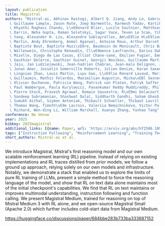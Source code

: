 ```yaml
---
layout: publication
title: Magistral
authors: "Mistral-ai, Abhinav Rastogi, Albert Q. Jiang, Andy Lo, Gabrielle Berrada,\
  \ Guillaume Lample, Jason Rute, Joep Barmentlo, Karmesh Yadav, Kartik Khandelwal,\
  \ Khyathi Raghavi Chandu, L\xE9onard Blier, Lucile Saulnier, Matthieu Dinot, Maxime\
  \ Darrin, Neha Gupta, Roman Soletskyi, Sagar Vaze, Teven Le Scao, Yihan Wang, Adam\
  \ Yang, Alexander H. Liu, Alexandre Sablayrolles, Am\xE9lie H\xE9liou, Am\xE9lie\
  \ Martin, Andy Ehrenberg, Anmol Agarwal, Antoine Roux, Arthur Darcet, Arthur Mensch,\
  \ Baptiste Bout, Baptiste Rozi\xE8re, Baudouin de Monicault, Chris Bamford, Christian\
  \ Wallenwein, Christophe Renaudin, Cl\xE9mence Lanfranchi, Darius Dabert, Devon\
  \ Mizelle, Diego de Las Casas, Elliot Chane-sane, Emilien Fugier, Emma Bou Hanna,\
  \ Gauthier Delerce, Gauthier Guinet, Georgii Novikov, Guillaume Martin, Himanshu\
  \ Jaju, Jan Ludziejewski, Jean-hadrien Chabran, Jean-malo Delignon, Joachim Studnia,\
  \ Jonas Amar, Josselin Somerville Roberts, Julien Denize, Karan Saxena, Kush Jain,\
  \ Lingxiao Zhao, Louis Martin, Luyu Gao, L\xE9lio Renard Lavaud, Marie Pellat, Mathilde\
  \ Guillaumin, Mathis Felardos, Maximilian Augustin, Micka\xEBl Seznec, Nikhil Raghuraman,\
  \ Olivier Duchenne, Patricia Wang, Patrick von Platen, Patryk Saffer, Paul Jacob,\
  \ Paul Wambergue, Paula Kurylowicz, Pavankumar Reddy Muddireddy, Philom\xE8ne Chagniot,\
  \ Pierre Stock, Pravesh Agrawal, Romain Sauvestre, R\xE9mi Delacourt, Sanchit Gandhi,\
  \ Sandeep Subramanian, Shashwat Dalal, Siddharth Gandhi, Soham Ghosh, Srijan Mishra,\
  \ Sumukh Aithal, Szymon Antoniak, Thibault Schueller, Thibaut Lavril, Thomas Robert,\
  \ Thomas Wang, Timoth\xE9e Lacroix, Valeriia Nemychnikova, Victor Paltz, Virgile\
  \ Richard, Wen-ding Li, William Marshall, Xuanyu Zhang, Yunhao Tang"
conference: No Venue
year: 2025
bibkey: 2025magistral
additional_links: [{name: Paper, url: 'https://arxiv.org/abs/hf2506.10910'}]
tags: ["Instruction Following", "Reinforcement Learning", "Training Techniques"]
short_authors: Mistral-ai et al.
---
```

We introduce Magistral, Mistral's first reasoning model and our own scalable reinforcement learning (RL) pipeline. Instead of relying on existing implementations and RL traces distilled from prior models, we follow a ground up approach, relying solely on our own models and infrastructure. Notably, we demonstrate a stack that enabled us to explore the limits of pure RL training of LLMs, present a simple method to force the reasoning language of the model, and show that RL on text data alone maintains most of the initial checkpoint's capabilities. We find that RL on text maintains or improves multimodal understanding, instruction following and function calling. We present Magistral Medium, trained for reasoning on top of Mistral Medium 3 with RL alone, and we open-source Magistral Small (Apache 2.0) which further includes cold-start data from Magistral Medium.

https://huggingface.co/discussions/paper/684bbe283b733ba333687152